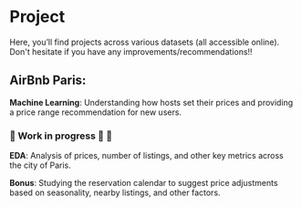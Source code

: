 # Project

Here, you’ll find projects across various datasets (all accessible online). Don't hesitate if you have any improvements/recommendations!!


## AirBnb Paris:

**Machine Learning**: Understanding how hosts set their prices and providing a price range recommendation for new users.

### 🚧 Work in progress 🔨 🚧
**EDA**: Analysis of prices, number of listings, and other key metrics across the city of Paris.

**Bonus**: Studying the reservation calendar to suggest price adjustments based on seasonality, nearby listings, and other factors.

